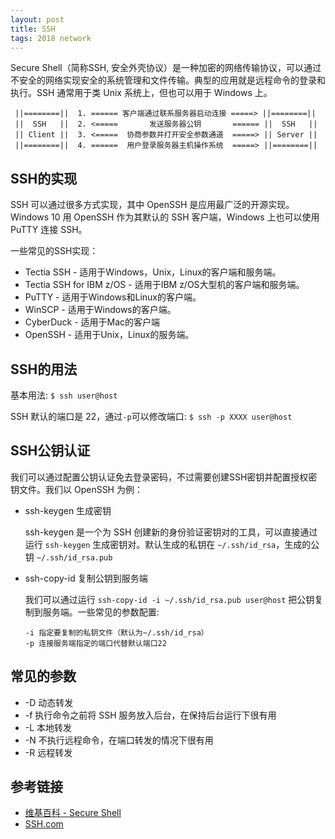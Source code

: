 ```yaml
---
layout: post
title: SSH
tags: 2018 network
---
```


Secure Shell（简称SSH, 安全外壳协议）是一种加密的网络传输协议，可以通过不安全的网络实现安全的系统管理和文件传输。典型的应用就是远程命令的登录和执行。SSH 通常用于类 Unix 系统上，但也可以用于 Windows 上。

```plain
 ||========||  1. ====== 客户端通过联系服务器启动连接 =====> ||========||
 ||  SSH   ||  2. <=====       发送服务器公钥       ====== ||  SSH   ||
 || Client ||  3. <=====  协商参数并打开安全参数通道  =====> || Server ||
 ||========||  4. ======  用户登录服务器主机操作系统  =====> ||========||
```

## SSH的实现

SSH 可以通过很多方式实现，其中 OpenSSH 是应用最广泛的开源实现。Windows 10 用 OpenSSH 作为其默认的 SSH 客户端，Windows 上也可以使用 PuTTY 连接 SSH。

一些常见的SSH实现：

- Tectia SSH  - 适用于Windows，Unix，Linux的客户端和服务端。
- Tectia SSH for IBM z/OS - 适用于IBM z/OS大型机的客户端和服务端。
- PuTTY - 适用于Windows和Linux的客户端。
- WinSCP - 适用于Windows的客户端。
- CyberDuck - 适用于Mac的客户端
- OpenSSH - 适用于Unix，Linux的服务端。

## SSH的用法

基本用法: `$ ssh user@host`

SSH 默认的端口是 22，通过`-p`可以修改端口: `$ ssh -p XXXX user@host`

## SSH公钥认证

我们可以通过配置公钥认证免去登录密码，不过需要创建SSH密钥并配置授权密钥文件。我们以 OpenSSH 为例：

- ssh-keygen 生成密钥

  ssh-keygen 是一个为 SSH 创建新的身份验证密钥对的工具，可以直接通过运行 `ssh-keygen` 生成密钥对。默认生成的私钥在 `~/.ssh/id_rsa`，生成的公钥 `~/.ssh/id_rsa.pub`

- ssh-copy-id 复制公钥到服务端

  我们可以通过运行 `ssh-copy-id -i ~/.ssh/id_rsa.pub user@host` 把公钥复制到服务端。一些常见的参数配置:

  ```plain
  -i 指定要复制的私钥文件（默认为~/.ssh/id_rsa）
  -p 连接服务端指定的端口代替默认端口22
  ```

## 常见的参数

- -D 动态转发
- -f 执行命令之前将 SSH 服务放入后台，在保持后台运行下很有用
- -L 本地转发
- -N 不执行远程命令，在端口转发的情况下很有用
- -R 远程转发

## 参考链接

- [维基百科 - Secure Shell](https://en.wikipedia.org/wiki/Secure_Shell)
- [SSH.com](https://www.ssh.com/ssh/)
